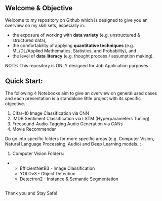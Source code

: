 ## Welcome & Objective

Welcome to my repository on Github which is designed to give you an overview on my skill sets, especially in: 

- the exposure of working with **data variety** (e.g. unstructured & structured data), 
- the comfortability of applying **quantitative techniques** (e.g. ML/DL/Applied Mathematics, Statistics, and Probability), and 
- the level of **data literacy** (e.g. thought process / assumption making).

NOTE: This repository is ONLY designed for Job Application purposes.

## Quick Start:

The following 4 Notebooks aim to give an overview on general used cases and each presentation is a standalone little project with its specific objective. :

1. Cifar-10 Image Classification via CNN
2. IMDB Sentiment Classification via LSTM (Hyperparameters Tuning)
3. Freesound-Audio-Tagging Audio Generation via GANs
4. Movie Recommender

Do go into specific folders for more specific areas (e.g. Computer Vision, Natural Language Processing, Audio) and Deep Learning models. :

1. Computer Vision Folders:
- 
  - EfficientNetB3 - Image Classification
  - YOLOv3 - Object Detection
  - Detectron2 - Instance & Semantic Segmentation


##
Thank you and Stay Safe!
